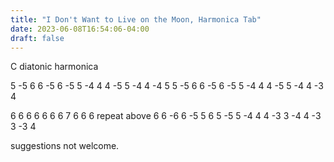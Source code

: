 ```yaml
---
title: "I Don't Want to Live on the Moon, Harmonica Tab"
date: 2023-06-08T16:54:06-04:00
draft: false
---
```


C diatonic harmonica

5 -5 6 6 -5 6 -5 5
-4 4 4 -5 5 -4 4 -4 5
5 -5 6 6 -5 6 -5 5
-4 4 4 -5 5 -4 4 -3 4

6 6 6 6 6 6 6 7 6 6 6
repeat above
6 6 -6 6 -5 5 6 5 -5 5 -4 4
4 -3 3 -4 4 -3 3 -3 4

suggestions not welcome.
